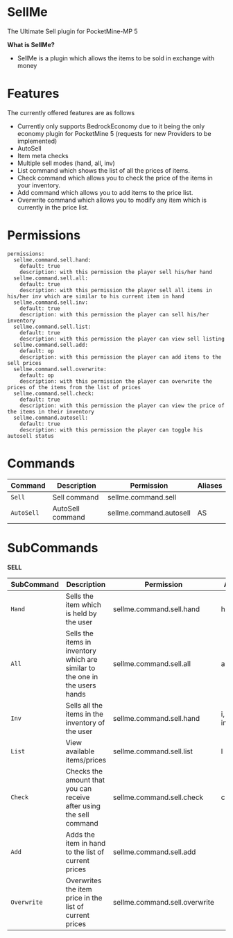 # SellMe
The Ultimate Sell plugin for PocketMine-MP 5

**What is SellMe?**
- SellMe is a plugin which allows the items to be sold in exchange with money

# Features
The currently offered features are as follows
- Currently only supports BedrockEconomy due to it being the only economy plugin for PocketMine 5 (requests for new Providers to be implemented)
- AutoSell 
- Item meta checks
- Multiple sell modes (hand, all, inv)
- List command which shows the list of all the prices of items.
-  Check command which allows you to check the price of the items in your inventory.
- Add command which allows you to add items to the price list.
- Overwrite command which allows you to modify any item which is currently in the price list.

# Permissions
```
permissions:
  sellme.command.sell.hand:
    default: true
    description: with this permission the player sell his/her hand
  sellme.command.sell.all:
    default: true
    description: with this permission the player sell all items in his/her inv which are similar to his current item in hand
  sellme.command.sell.inv:
    default: true
    description: with this permission the player can sell his/her inventory
  sellme.command.sell.list:
    default: true
    description: with this permission the player can view sell listing
  sellme.command.sell.add:
    default: op
    description: with this permission the player can add items to the sell prices
  sellme.command.sell.overwrite:
    default: op
    description: with this permission the player can overwrite the prices of the items from the list of prices
  sellme.command.sell.check:
    default: true
    description: with this permission the player can view the price of the items in their inventory
  sellme.command.autosell:
    default: true
    description: with this permission the player can toggle his autosell status
```

# Commands
Command | Description | Permission | Aliases |
----------------- | ------------- | ------------- | -------- |
`Sell` | Sell command | sellme.command.sell | |
`AutoSell` | AutoSell command | sellme.command.autosell | AS |

# SubCommands

**SELL**

SubCommand | Description                                                             | Permission                | Aliases      |
----------------- |-------------------------------------------------------------------------|---------------------------|--------------|
`Hand` | Sells the item which is held by the user | sellme.command.sell.hand  | h |
`All` | Sells the items in inventory which are similar to the one in the users hands | sellme.command.sell.all   | a |
`Inv` | Sells all the items in the inventory of the user  | sellme.command.sell.hand  | i, inventory |
`List` | View available items/prices | sellme.command.sell.list  | l |
`Check` | Checks the amount that you can receive after using the sell command | sellme.command.sell.check | c |
`Add` | Adds the item in hand to the list of current prices | sellme.command.sell.add | |
`Overwrite` | Overwrites the item price in the list of current prices | sellme.command.sell.overwrite ||